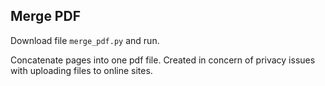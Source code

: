 ## Merge PDF

Download file `merge_pdf.py` and run. 

Concatenate pages into one pdf file. 
Created in concern of privacy issues with uploading files to online sites. 